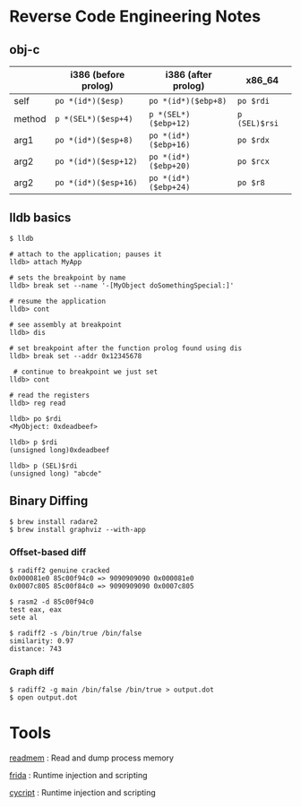 # Reverse Code Engineering Notes

## obj-c

|         | i386 (before prolog) | i386 (after prolog)  | x86_64        |
|---------|----------------------|----------------------|---------------|
| self    | `po *(id*)($esp)`    | `po *(id*)($ebp+8)`  | `po $rdi`     |
| method  | `p *(SEL*)($esp+4)`  | `p *(SEL*)($ebp+12)` | `p (SEL)$rsi` |
| arg1    | `po *(id*)($esp+8)`  | `po *(id*)($ebp+16)` | `po $rdx`     |
| arg2    | `po *(id*)($esp+12)` | `po *(id*)($ebp+20)` | `po $rcx`     |
| arg2    | `po *(id*)($esp+16)` | `po *(id*)($ebp+24)` | `po $r8`      |

## lldb basics

```
$ lldb

# attach to the application; pauses it
lldb> attach MyApp

# sets the breakpoint by name
lldb> break set --name '-[MyObject doSomethingSpecial:]'

# resume the application
lldb> cont

# see assembly at breakpoint
lldb> dis

# set breakpoint after the function prolog found using dis
lldb> break set --addr 0x12345678

 # continue to breakpoint we just set
lldb> cont

# read the registers
lldb> reg read

lldb> po $rdi  
<MyObject: 0xdeadbeef>

lldb> p $rdi
(unsigned long)0xdeadbeef

lldb> p (SEL)$rdi  
(unsigned long) "abcde"
```


## Binary Diffing

```
$ brew install radare2
$ brew install graphviz --with-app
```

### Offset-based diff

```
$ radiff2 genuine cracked
0x000081e0 85c00f94c0 => 9090909090 0x000081e0  
0x0007c805 85c00f84c0 => 9090909090 0x0007c805

$ rasm2 -d 85c00f94c0
test eax, eax  
sete al

$ radiff2 -s /bin/true /bin/false
similarity: 0.97  
distance: 743  
```


### Graph diff

```
$ radiff2 -g main /bin/false /bin/true > output.dot
$ open output.dot
```


# Tools

[readmem](https://github.com/gdbinit/readmem)
:  Read and dump process memory

[frida](http://www.frida.re/)
:  Runtime injection and scripting

[cycript](http://www.cycript.org/)
:  Runtime injection and scripting
